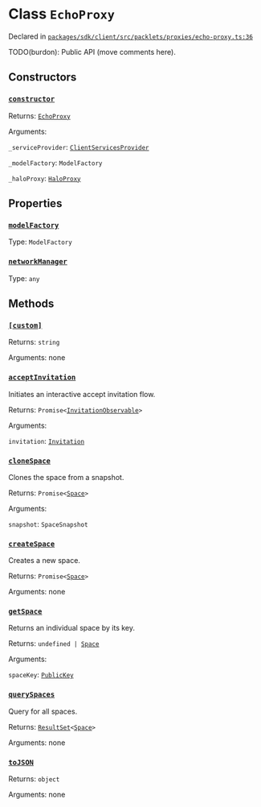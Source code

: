 # Class `EchoProxy`
Declared in [`packages/sdk/client/src/packlets/proxies/echo-proxy.ts:36`](https://github.com/dxos/protocols/blob/main/packages/sdk/client/src/packlets/proxies/echo-proxy.ts#L36)


TODO(burdon): Public API (move comments here).

## Constructors
### [`constructor`](https://github.com/dxos/protocols/blob/main/packages/sdk/client/src/packlets/proxies/echo-proxy.ts#L43)


Returns: [`EchoProxy`](/api/@dxos/client/classes/EchoProxy)

Arguments: 

`_serviceProvider`: [`ClientServicesProvider`](/api/@dxos/client/interfaces/ClientServicesProvider)

`_modelFactory`: `ModelFactory`

`_haloProxy`: [`HaloProxy`](/api/@dxos/client/classes/HaloProxy)

## Properties
### [`modelFactory`](https://github.com/dxos/protocols/blob/main/packages/sdk/client/src/packlets/proxies/echo-proxy.ts#L63)
Type: `ModelFactory`
### [`networkManager`](https://github.com/dxos/protocols/blob/main/packages/sdk/client/src/packlets/proxies/echo-proxy.ts#L70)
Type: `any`

## Methods
### [`[custom]`](https://github.com/dxos/protocols/blob/main/packages/sdk/client/src/packlets/proxies/echo-proxy.ts#L49)


Returns: `string`

Arguments: none
### [`acceptInvitation`](https://github.com/dxos/protocols/blob/main/packages/sdk/client/src/packlets/proxies/echo-proxy.ts#L206)


Initiates an interactive accept invitation flow.

Returns: `Promise<`[`InvitationObservable`](/api/@dxos/client/interfaces/InvitationObservable)`>`

Arguments: 

`invitation`: [`Invitation`](/api/@dxos/client/interfaces/Invitation)
### [`cloneSpace`](https://github.com/dxos/protocols/blob/main/packages/sdk/client/src/packlets/proxies/echo-proxy.ts#L171)


Clones the space from a snapshot.

Returns: `Promise<`[`Space`](/api/@dxos/client/interfaces/Space)`>`

Arguments: 

`snapshot`: `SpaceSnapshot`
### [`createSpace`](https://github.com/dxos/protocols/blob/main/packages/sdk/client/src/packlets/proxies/echo-proxy.ts#L150)


Creates a new space.

Returns: `Promise<`[`Space`](/api/@dxos/client/interfaces/Space)`>`

Arguments: none
### [`getSpace`](https://github.com/dxos/protocols/blob/main/packages/sdk/client/src/packlets/proxies/echo-proxy.ts#L192)


Returns an individual space by its key.

Returns: `undefined | `[`Space`](/api/@dxos/client/interfaces/Space)

Arguments: 

`spaceKey`: [`PublicKey`](/api/@dxos/client/classes/PublicKey)
### [`querySpaces`](https://github.com/dxos/protocols/blob/main/packages/sdk/client/src/packlets/proxies/echo-proxy.ts#L199)


Query for all spaces.

Returns: [`ResultSet`](/api/@dxos/client/classes/ResultSet)`<`[`Space`](/api/@dxos/client/interfaces/Space)`>`

Arguments: none
### [`toJSON`](https://github.com/dxos/protocols/blob/main/packages/sdk/client/src/packlets/proxies/echo-proxy.ts#L54)


Returns: `object`

Arguments: none